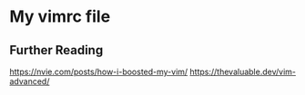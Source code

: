 # My vimrc file



## Further Reading
https://nvie.com/posts/how-i-boosted-my-vim/
https://thevaluable.dev/vim-advanced/
